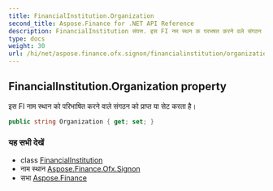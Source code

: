```yaml
---
title: FinancialInstitution.Organization
second_title: Aspose.Finance for .NET API Reference
description: FinancialInstitution संपत्त. इस FI नम स्थन क परभषत करने वले संगठन क प्रप्त य सेट करत है
type: docs
weight: 30
url: /hi/net/aspose.finance.ofx.signon/financialinstitution/organization/
---
```

## FinancialInstitution.Organization property

इस FI नाम स्थान को परिभाषित करने वाले संगठन को प्राप्त या सेट करता है।

```csharp
public string Organization { get; set; }
```

### यह सभी देखें

* class [FinancialInstitution](../)
* नाम स्थान [Aspose.Finance.Ofx.Signon](../../financialinstitution/)
* सभा [Aspose.Finance](../../../)


